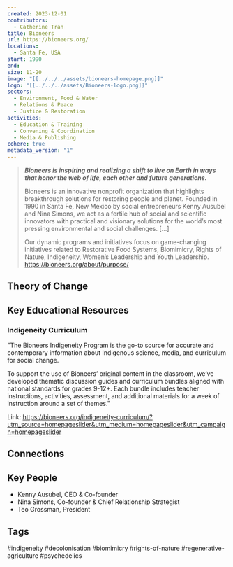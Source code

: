 ```yaml
---
created: 2023-12-01
contributors:
  - Catherine Tran
title: Bioneers
url: https://bioneers.org/
locations:
  - Santa Fe, USA
start: 1990
end: 
size: 11-20
image: "[[../../../assets/bioneers-homepage.png]]"
logo: "[[../../../assets/Bioneers-logo.png]]"
sectors:
  - Environment, Food & Water
  - Relations & Peace
  - Justice & Restoration
activities:
  - Education & Training
  - Convening & Coordination
  - Media & Publishing
cohere: true
metadata_version: "1"
---
```

>**_Bioneers is inspiring and realizing a shift to live on Earth in ways that honor the web of life, each other and future generations._**
>
>Bioneers is an innovative nonprofit organization that highlights breakthrough solutions for restoring people and planet. Founded in 1990 in Santa Fe, New Mexico by social entrepreneurs Kenny Ausubel and Nina Simons, we act as a fertile hub of social and scientific innovators with practical and visionary solutions for the world’s most pressing environmental and social challenges. [...]
>
>Our dynamic programs and initiatives focus on game-changing initiatives related to Restorative Food Systems, Biomimicry, Rights of Nature, Indigeneity, Women’s Leadership and Youth Leadership.
https://bioneers.org/about/purpose/

## Theory of Change


## Key Educational Resources

### Indigeneity Curriculum

"The Bioneers Indigeneity Program is the go-to source for accurate and contemporary information about Indigenous science, media, and curriculum for social change.

To support the use of Bioneers’ original content in the classroom, we’ve developed thematic discussion guides and curriculum bundles aligned with national standards for grades 9-12+. Each bundle includes teacher instructions, activities, assessment, and additional materials for a week of instruction around a set of themes."

Link: https://bioneers.org/indigeneity-curriculum/?utm_source=homepageslider&utm_medium=homepageslider&utm_campaign=homepageslider

## Connections

## Key People

- Kenny Ausubel, CEO & Co-founder
- Nina Simons, Co-founder & Chief Relationship Strategist
- Teo Grossman, President

## Tags

#indigeneity #decolonisation #biomimicry #rights-of-nature #regenerative-agriculture #psychedelics

